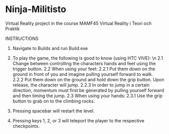 # Ninja-Militisto
Virtual Reality project in the course MAMF45 Virtual Reality i Teori och Praktik

INSTRUCTIONS

1. Navigate to Builds and run Build.exe

2. To play the game, the following is good to know (using HTC VIVE): \n
2.1 Change between controlling the characters hands and feet using the trigger button. 
2.2 When using your feet:
2.2.1 Put them down on the ground in front of you and imagine pulling yourself forward to walk. 
2.2.2 Put them down on the ground and hold down the grip button. Upon release, the character will jump. 
2.2.3 In order to jump in a certain direction, momentum must first be generated by pulling yourself forward and then timing the jump.
2.3 When using your hands:
2.3.1 Use the grip button to grab on to the climbing rocks. 

3. Pressing spacebar will restart the level. 

4. Pressing keys 1, 2, or 3 will teleport the player to the respective checkpoints. 
  

